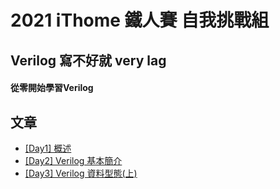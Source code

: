 # 2021 iThome 鐵人賽 自我挑戰組
## Verilog 寫不好就 very lag
#### 從零開始學習Verilog
## 文章
- [[Day1] 概述](https://github.com/HUAIJIE0314/verilog-or-very-lag/blob/main/%5BDay1%5D%20%E6%A6%82%E8%BF%B0.md)
- [[Day2] Verilog 基本簡介](https://github.com/HUAIJIE0314/verilog-or-very-lag/blob/main/%5BDay2%5D%20Verilog%20%E5%9F%BA%E6%9C%AC%E7%B0%A1%E4%BB%8B.md)
- [[Day3] Verilog 資料型態(上)](https://github.com/HUAIJIE0314/verilog-or-very-lag/blob/main/%5BDay3%5D%20Verilog%20%E8%B3%87%E6%96%99%E5%9E%8B%E6%85%8B(%E4%B8%8A).md)
